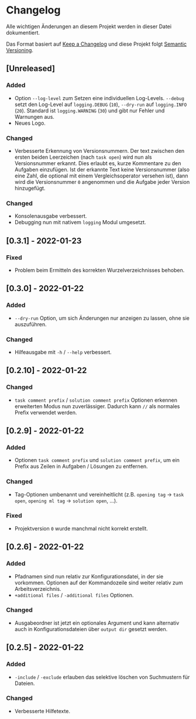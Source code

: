 # Changelog
Alle wichtigen Änderungen an diesem Projekt werden in dieser Datei dokumentiert.

Das Format basiert auf [Keep a Changelog](https://keepachangelog.com/de/1.0.0/)
und diese Projekt folgt [Semantic Versioning](https://semver.org/spec/v2.0.0.html).

## [Unreleased]
### Added
- Option `--log-level` zum Setzen eine individuellen Log-Levels. `--debug` setzt den Log-Level auf `logging.DEBUG` (`10`), `--dry-run` auf `logging.INFO` (`20`). Standard ist `logging.WARNING` (`30`) und gibt nur Fehler und Warnungen aus.
- Neues Logo.

### Changed
- Verbesserte Erkennung von Versionsnummern. Der text zwischen den ersten beiden Leerzeichen (nach `task open`) wird nun als Versionsnummer erkannt. Dies erlaubt es, kurze Kommentare zu den Aufgaben einzufügen. Ist der erkannte Text keine Versionsnummer (also eine Zahl, die optional mit einem Vergleichsoperator versehen ist), dann wird die Versionsnummer `0` angenommen und die Aufgabe jeder Version hinzugefügt.

### Changed
- Konsolenausgabe verbessert.
- Debugging nun mit nativem `logging` Modul umgesetzt.

## [0.3.1] - 2022-01-23
### Fixed
- Problem beim Ermitteln des korrekten Wurzelverzeichnisses behoben.

## [0.3.0] - 2022-01-22
### Added
- `--dry-run` Option, um sich Änderungen nur anzeigen zu lassen, ohne sie auszuführen.

### Changed
- Hilfeausgabe mit `-h` / `--help` verbessert.

## [0.2.10] - 2022-01-22
### Changed
- `task comment prefix` / `solution comment prefix` Optionen erkennen erweiterten Modus nun zuverlässiger. Dadurch kann `//` als normales Prefix verwendet werden.

## [0.2.9] - 2022-01-22
### Added
- Optionen `task comment prefix` und `solution comment prefix`, um ein Prefix aus Zeilen in Aufgaben / Lösungen zu entfernen.

### Changed
- Tag-Optionen umbenannt und vereinheitlicht (z.B. `opening tag` -> `task open`, `opening ml tag` -> `solution open`, ...).

### Fixed
- Projektversion `0` wurde manchmal nicht korrekt erstellt.

## [0.2.6] - 2022-01-22
### Added
- Pfadnamen sind nun relativ zur Konfigurationsdatei, in der sie vorkommen. Optionen auf der Kommandozeile sind weiter relativ zum Arbeitsverzeichnis.
- `+additional files` / `-additional files` Optionen.

### Changed
- Ausgabeordner ist jetzt ein optionales Argument und kann alternativ auch in Konfigurationsdateien über `output dir` gesetzt werden.

## [0.2.5] - 2022-01-22
### Added
- `-include` / `-exclude` erlauben das selektive löschen von Suchmustern für Dateien.

### Changed
- Verbesserte Hilfetexte.
